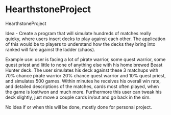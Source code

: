 # HearthstoneProject
HearthstoneProject

Idea - Create a program that will simulate hundreds of matches really quicky, where users insert decks to play against each other.
The application of this would be to players to understand how the decks they bring into ranked will fare against the ladder (chaos).

Example use: user is facing a lot of pirate warrior, some quest warrior, some quest priest and little to none of anything else with his home brewed Beast Hunter deck.
The user simulates his deck against these 3 matchups with 70% chance pirate warrior 20% chance quest warrior and 10% quest priest, and simulates 500 games.
Within minutes he receives his overall win rate, and detailed descriptions of the matches, cards most often played, when the game is lost/won and much more.
Furthermore this user can tweak his deck slightly, just move a couple cards in/out and go back in the sim.



No idea if or when this will be done, mostly done for personal project.
